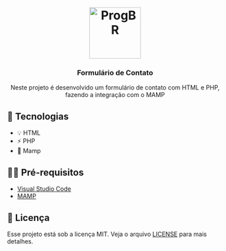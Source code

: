 <h1 align="center">
  <img alt="ProgBR" src="https://o.remove.bg/downloads/fe4c8b11-40c6-4c73-befa-e98b1b95be44/unnamed-removebg-preview-removebg-preview.png" width="120px" />
</h1>

<h3 align="center">
  Formulário de Contato
</h3>

<p align="center">Neste projeto é desenvolvido um formulário de contato com HTML e PHP, fazendo a integração com o MAMP</p>

## 🚀 Tecnologias

- 💡 HTML
- ⚡ PHP 
- 💾 Mamp

## ✋🏻 Pré-requisitos

- [Visual Studio Code](https://code.visualstudio.com/)
- [MAMP](https://www.mamp.info/en/windows/)

## 📝 Licença

Esse projeto está sob a licença MIT. Veja o arquivo [LICENSE](LICENSE.md) para mais detalhes.

